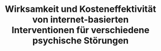 --- 
abstract: '' 
authors: 
 - buntrock
 -  admin
 -  F Smit
 -  P Cuijpers
doi: '' 
featured: false 
publication: '*Das Gesundheitswesen*, 33' 
publication_short: '' 
publishDate: '2019-01-01' 
title: 'Wirksamkeit und Kosteneffektivität von internet-basierten Interventionen für verschiedene psychische Störungen' 
url_code: '' 
url_dataset: '' 
url_pdf: '' 
url_poster: '' 
url_project: '' 
url_slides: '' 
url_source: '' 
url_video: '' 
---